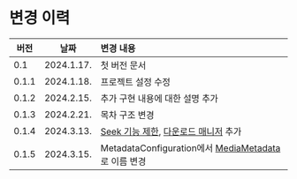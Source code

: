 # 변경 이력

| 버전   | 날짜 | 변경 내용 |
|-----------|------|:------------|
| 0.1 | 2024.1.17. | 첫 버전 문서 |
| 0.1.1 | 2024.1.18. | 프로젝트 설정 수정 |
| 0.1.2 | 2024.2.15. | 추가 구현 내용에 대한 설명 추가 |
| 0.1.3 | 2024.2.21. | 목차 구조 변경 |
| 0.1.4 | 2024.3.13. | [Seek 기능 제한](../how-to-use/home.md#seek-기능-제한), [다운로드 매니저](../class/download-manager/home.md) 추가 |
| 0.1.5 | 2024.3.15. | MetadataConfiguration에서 [MediaMetadata](../struct/media-metadata/home.md)로 이름 변경 |
